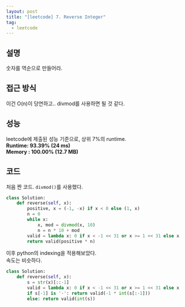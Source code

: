 ```yaml
---
layout: post
title: "[leetcode] 7. Reverse Integer"
tag:
  - leetcode
---
```


## 설명
숫자를 역순으로 만들어라.  

## 접근 방식
이건 O(n)이 당연하고.. divmod를 사용하면 될 것 같다.  

## 성능
leetcode에 제출된 성능 기준으로, 상위 7%의 runtime.  
**Runtime: 93.39% (24 ms)**  
**Memory : 100.00% (12.7 MB)**

## 코드
처음 짠 코드. `divmod()`를 사용했다.  
```python
class Solution:
    def reverse(self, x):
        positive, x = (-1, -x) if x < 0 else (1, x)
        n = 0
        while x:
            x, mod = divmod(x, 10)
            n = n * 10 + mod
        valid = lambda x: 0 if x < -1 << 31 or x >= 1 << 31 else x
        return valid(positive * n)
```

이후 python의 indexing을 적용해보았다.  
속도는 비슷하다.  
```python
class Solution:
    def reverse(self, x):
        s = str(x)[::-1]
        valid = lambda x: 0 if x < -1 << 31 or x >= 1 << 31 else x
        if s[-1] is '-': return valid(-1 * int(s[:-1]))
        else: return valid(int(s))
```